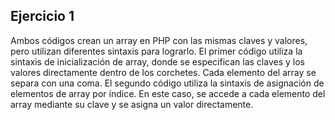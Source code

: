 ## Ejercicio 1
Ambos códigos crean un array en PHP con las mismas claves y valores, pero utilizan diferentes sintaxis para lograrlo. El primer código utiliza la sintaxis de inicialización de array, donde se especifican las claves y los valores directamente dentro de los corchetes. Cada elemento del array se separa con una coma. El segundo código utiliza la sintaxis de asignación de elementos de array por índice. En este caso, se accede a cada elemento del array mediante su clave y se asigna un valor directamente.